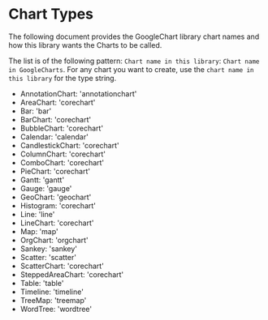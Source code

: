 # Chart Types

The following document provides the GoogleChart library chart names and how this library wants the Charts to be called. 

The list is of the following pattern: `Chart name in this library`: `Chart name in GoogleCharts`.
For any chart you want to create, use the `chart name in this library` for the type string.

- AnnotationChart: 'annotationchart'
- AreaChart: 'corechart'
- Bar: 'bar'
- BarChart: 'corechart'
- BubbleChart: 'corechart'
- Calendar: 'calendar'
- CandlestickChart: 'corechart'
- ColumnChart: 'corechart'
- ComboChart: 'corechart'
- PieChart: 'corechart'
- Gantt: 'gantt'
- Gauge: 'gauge'
- GeoChart: 'geochart'
- Histogram: 'corechart'
- Line: 'line'
- LineChart: 'corechart'
- Map: 'map'
- OrgChart: 'orgchart'
- Sankey: 'sankey'
- Scatter: 'scatter'
- ScatterChart: 'corechart'
- SteppedAreaChart: 'corechart'
- Table: 'table'
- Timeline: 'timeline'
- TreeMap: 'treemap'
- WordTree: 'wordtree'
